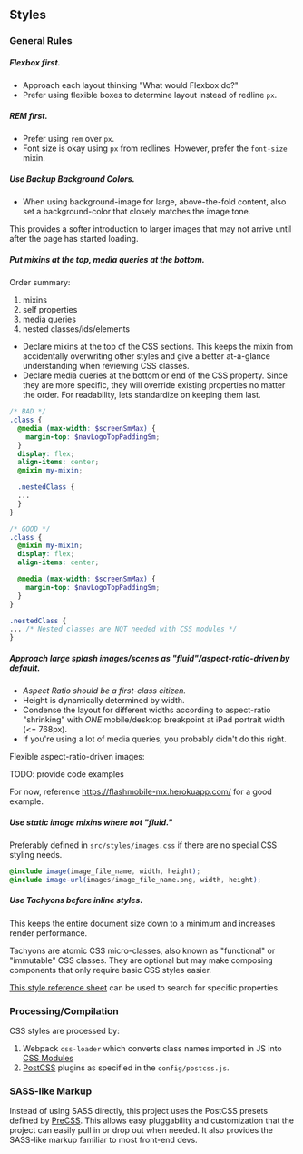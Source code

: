 ## Styles

### General Rules

##### Flexbox first.

-   Approach each layout thinking "What would Flexbox do?"
-   Prefer using flexible boxes to determine layout instead of redline `px`.

##### REM first.

-   Prefer using `rem` over `px`.
-   Font size is okay using `px` from redlines. However, prefer the `font-size`
    mixin.

##### Use Backup Background Colors.

-   When using background-image for large, above-the-fold content, also set a
    background-color that closely matches the image tone.

This provides a softer introduction to larger images that may not arrive until
after the page has started loading.

##### Put mixins at the top, media queries at the bottom.

Order summary:

1.  mixins
1.  self properties
1.  media queries
1.  nested classes/ids/elements

-   Declare mixins at the top of the CSS sections. This keeps the mixin from
    accidentally overwriting other styles and give a better at-a-glance
    understanding when reviewing CSS classes.
-   Declare media queries at the bottom or end of the CSS property. Since they
    are more specific, they will override existing properties no matter the
    order. For readability, lets standardize on keeping them last.

```scss
/* BAD */
.class {
  @media (max-width: $screenSmMax) {
    margin-top: $navLogoTopPaddingSm;
  }
  display: flex;
  align-items: center;
  @mixin my-mixin;

  .nestedClass {
  ...
  }
}

/* GOOD */
.class {
  @mixin my-mixin;
  display: flex;
  align-items: center;

  @media (max-width: $screenSmMax) {
    margin-top: $navLogoTopPaddingSm;
  }
}

.nestedClass {
... /* Nested classes are NOT needed with CSS modules */
}
```

##### Approach large splash images/scenes as "fluid"/aspect-ratio-driven by default.

-   _Aspect Ratio should be a first-class citizen._
-   Height is dynamically determined by width.
-   Condense the layout for different widths according to aspect-ratio
    "shrinking" with _ONE_ mobile/desktop breakpoint at iPad portrait width (<=
    768px).
-   If you're using a lot of media queries, you probably didn't do this right.

Flexible aspect-ratio-driven images:

TODO: provide code examples

For now, reference https://flashmobile-mx.herokuapp.com/ for a good example.

##### Use static image mixins where not "fluid."

Preferably defined in `src/styles/images.css` if there are no special CSS styling needs.

```scss
@include image(image_file_name, width, height);
@include image-url(images/image_file_name.png, width, height);
```

##### Use Tachyons before inline styles.

This keeps the entire document size down to a minimum and increases render
performance.

Tachyons are atomic CSS micro-classes, also known as "functional" or
"immutable" CSS classes. They are optional but may make composing components
that only require basic CSS styles easier.

[This style reference sheet][4] can be used to search for specific properties.

### Processing/Compilation

CSS styles are processed by:

1.  Webpack `css-loader` which converts class names imported in JS into [CSS Modules][1]
1.  [PostCSS][2] plugins as specified in the `config/postcss.js`.

### SASS-like Markup

Instead of using SASS directly, this project uses the PostCSS presets defined
by [PreCSS][3]. This allows easy pluggability and customization that the
project can easily pull in or drop out when needed. It also provides the
SASS-like markup familiar to most front-end devs.

[1]: https://github.com/css-modules/css-modules
[2]: https://github.com/postcss/postcss
[3]: https://github.com/jonathantneal/precss
[4]: http://tachyons.io/docs/table-of-styles/
